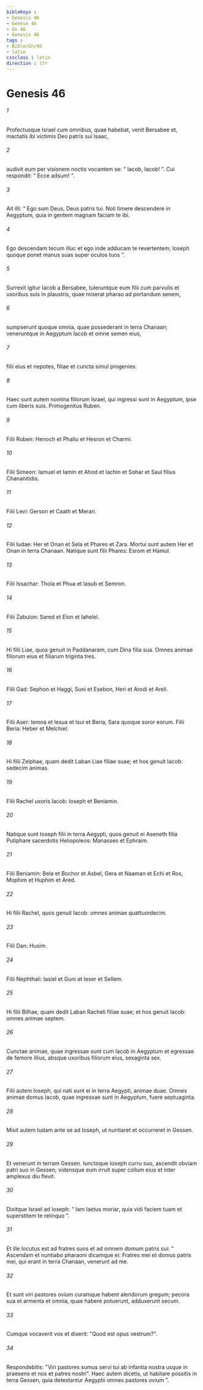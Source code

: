 ```yaml
---
bibleKeys : 
- Genesis 46
- Genèse 46
- Gn 46
- Genesis 46
tags : 
- Bible/Gn/46
- latin
cssclass : latin
direction : ltr
---
```


# Genesis 46

###### 1
Profectusque Israel cum omnibus, quae habebat, venit Bersabee et, mactatis ibi victimis Deo patris sui Isaac, 
###### 2
audivit eum per visionem noctis vocantem se: “ Iacob, Iacob! ”. Cui respondit: “ Ecce adsum! ”. 
###### 3
Ait illi: “ Ego sum Deus, Deus patris tui. Noli timere descendere in Aegyptum, quia in gentem magnam faciam te ibi. 
###### 4
Ego descendam tecum illuc et ego inde adducam te revertentem; Ioseph quoque ponet manus suas super oculos tuos ”.
###### 5
Surrexit igitur Iacob a Bersabee, tuleruntque eum filii cum parvulis et uxoribus suis in plaustris, quae miserat pharao ad portandum senem, 
###### 6
sumpserunt quoque omnia, quae possederant in terra Chanaan; veneruntque in Aegyptum Iacob et omne semen eius, 
###### 7
filii eius et nepotes, filiae et cuncta simul progenies.
###### 8
Haec sunt autem nomina filiorum Israel, qui ingressi sunt in Aegyptum, ipse cum liberis suis. Primogenitus Ruben. 
###### 9
Filii Ruben: Henoch et Phallu et Hesron et Charmi.
###### 10
Filii Simeon: Iamuel et Iamin et Ahod et Iachin et Sohar et Saul filius Chananitidis.
###### 11
Filii Levi: Gerson et Caath et Merari.
###### 12
Filii Iudae: Her et Onan et Sela et Phares et Zara. Mortui sunt autem Her et Onan in terra Chanaan. Natique sunt filii Phares: Esrom et Hamul.
###### 13
Filii Issachar: Thola et Phua et Iasub et Semron.
###### 14
Filii Zabulon: Sared et Elon et Iahelel.
###### 15
Hi filii Liae, quos genuit in Paddanaram, cum Dina filia sua. Omnes animae filiorum eius et filiarum triginta tres.
###### 16
Filii Gad: Sephon et Haggi, Suni et Esebon, Heri et Arodi et Areli.
###### 17
Filii Aser: Iemna et lesua et Isui et Beria, Sara quoque soror eorum. Filii Beria: Heber et Melchiel.
###### 18
Hi filii Zelphae, quam dedit Laban Liae filiae suae; et hos genuit Iacob: sedecim animas.
###### 19
Filii Rachel uxoris Iacob: Ioseph et Beniamin. 
###### 20
Natique sunt Ioseph filii in terra Aegypti, quos genuit ei Aseneth filia Putiphare sacerdotis Heliopoleos: Manasses et Ephraim.
###### 21
Filii Beniamin: Bela et Bochor et Asbel, Gera et Naaman et Echi et Ros, Mophim et Huphim et Ared.
###### 22
Hi filii Rachel, quos genuit Iacob: omnes animae quattuordecim.
###### 23
Filii Dan: Husim.
###### 24
Filii Nephthali: Iasiel et Guni et Ieser et Sellem.
###### 25
Hi filii Bilhae, quam dedit Laban Racheli filiae suae; et hos genuit Iacob: omnes animae septem.
###### 26
Cunctae animae, quae ingressae sunt cum Iacob in Aegyptum et egressae de femore illius, absque uxoribus filiorum eius, sexaginta sex. 
###### 27
Filii autem Ioseph, qui nati sunt ei in terra Aegypti, animae duae. Omnes animae domus Iacob, quae ingressae sunt in Aegyptum, fuere septuaginta.
###### 28
Misit autem Iudam ante se ad Ioseph, ut nuntiaret et occurreret in Gessen. 
###### 29
Et venerunt in terram Gessen. Iunctoque Ioseph curru suo, ascendit obviam patri suo in Gessen; vidensque eum irruit super collum eius et inter amplexus diu flevit. 
###### 30
Dixitque Israel ad Ioseph: “ Iam laetus moriar, quia vidi faciem tuam et superstitem te relinquo ”.
###### 31
Et ille locutus est ad fratres suos et ad omnem domum patris sui: “ Ascendam et nuntiabo pharaoni dicamque ei: Fratres mei et domus patris mei, qui erant in terra Chanaan, venerunt ad me. 
###### 32
Et sunt viri pastores ovium curamque habent alendorum gregum; pecora sua et armenta et omnia, quae habere potuerunt, adduxerunt secum. 
###### 33
Cumque vocaverit vos et dixerit: "Quod est opus vestrum?". 
###### 34
Respondebitis: "Viri pastores sumus servi tui ab infantia nostra usque in praesens et nos et patres nostri". Haec autem dicetis, ut habitare possitis in terra Gessen, quia detestantur Aegyptii omnes pastores ovium ”.
